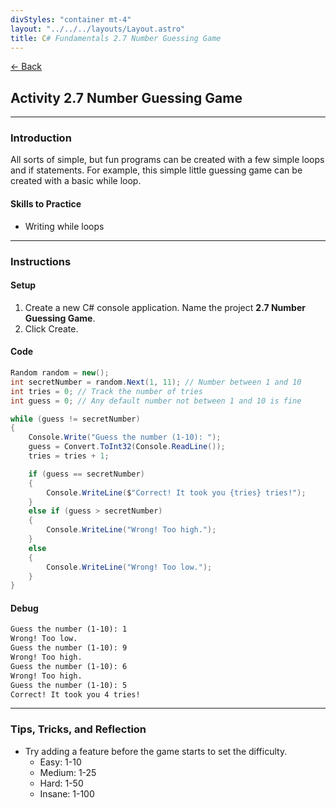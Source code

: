 ```yaml
---
divStyles: "container mt-4"
layout: "../../../layouts/Layout.astro"
title: C# Fundamentals 2.7 Number Guessing Game
---
```


[← Back](/c-sharp-fundamentals/)

## Activity 2.7 Number Guessing Game

---

### Introduction

All sorts of simple, but fun programs can be created with a few simple loops and if statements. For example, this simple little guessing game can be created with a basic while loop.

#### Skills to Practice

- Writing while loops

---

### Instructions

#### Setup

1. Create a new C# console application. Name the project **2.7 Number Guessing Game**.
2. Click Create.

#### Code

```cs
Random random = new();
int secretNumber = random.Next(1, 11); // Number between 1 and 10
int tries = 0; // Track the number of tries
int guess = 0; // Any default number not between 1 and 10 is fine

while (guess != secretNumber)
{
    Console.Write("Guess the number (1-10): ");
    guess = Convert.ToInt32(Console.ReadLine());
    tries = tries + 1;

    if (guess == secretNumber)
    {
        Console.WriteLine($"Correct! It took you {tries} tries!");
    }
    else if (guess > secretNumber)
    {
        Console.WriteLine("Wrong! Too high.");
    }
    else
    {
        Console.WriteLine("Wrong! Too low.");
    }
}
```

#### Debug

```txt
Guess the number (1-10): 1
Wrong! Too low.
Guess the number (1-10): 9
Wrong! Too high.
Guess the number (1-10): 6
Wrong! Too high.
Guess the number (1-10): 5
Correct! It took you 4 tries!
```

---

### Tips, Tricks, and Reflection

- Try adding a feature before the game starts to set the difficulty.
  - Easy: 1-10
  - Medium: 1-25
  - Hard: 1-50
  - Insane: 1-100
